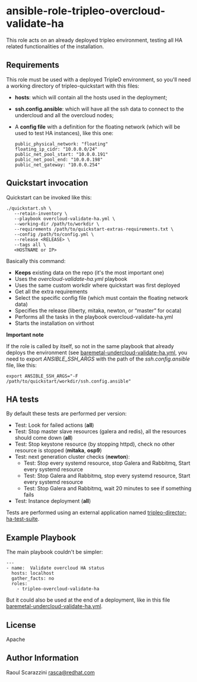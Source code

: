 ansible-role-tripleo-overcloud-validate-ha
==========================================

This role acts on an already deployed tripleo environment, testing all HA related functionalities of the installation.

Requirements
------------

This role must be used with a deployed TripleO environment, so you'll need a working directory of tripleo-quickstart with this files:

- **hosts**: which will contain all the hosts used in the deployment;
- **ssh.config.ansible**: which will have all the ssh data to connect to the undercloud and all the overcloud nodes;
- A **config file** with a definition for the floating network (which will be used to test HA instances), like this one:

      public_physical_network: "floating"
      floating_ip_cidr: "10.0.0.0/24"
      public_net_pool_start: "10.0.0.191"
      public_net_pool_end: "10.0.0.198"
      public_net_gateway: "10.0.0.254"    

Quickstart invocation
---------------------

Quickstart can be invoked like this:

    ./quickstart.sh \
       --retain-inventory \
       --playbook overcloud-validate-ha.yml \
       --working-dir /path/to/workdir \
       --requirements /path/to/quickstart-extras-requirements.txt \
       --config /path/to/config.yml \
       --release <RELEASE> \
       --tags all \
       <HOSTNAME or IP>

Basically this command:

- **Keeps** existing data on the repo (it's the most important one)
- Uses the *overcloud-validate-ha.yml* playbook
- Uses the same custom workdir where quickstart was first deployed
- Get all the extra requirements
- Select the specific config file (which must contain the floating network data)
- Specifies the release (liberty, mitaka, newton, or “master” for ocata)
- Performs all the tasks in the playbook overcloud-validate-ha.yml
- Starts the installation on virthost

**Important note**

If the role is called by itself, so not in the same playbook that already deploys the environment (see [baremetal-undercloud-validate-ha.yml](https://github.com/redhat-openstack/ansible-role-tripleo-baremetal-undercloud/blob/master/playbooks/baremetal-undercloud-validate-ha.yml), you need to export *ANSIBLE_SSH_ARGS* with the path of the *ssh.config.ansible* file, like this:

    export ANSIBLE_SSH_ARGS="-F /path/to/quickstart/workdir/ssh.config.ansible"

HA tests
--------

By default these tests are performed per version:

- Test: Look for failed actions (**all**)
- Test: Stop master slave resources (galera and redis), all the resources should come down (**all**)
- Test: Stop keystone resource (by stopping httpd), check no other resource is stopped (**mitaka**, **osp9**)
- Test: next generation cluster checks (**newton**):
  - Test: Stop every systemd resource, stop Galera and Rabbitmq, Start every systemd resource
  - Test: Stop Galera and Rabbitmq, stop every systemd resource, Start every systemd resource
  - Test: Stop Galera and Rabbitmq, wait 20 minutes to see if something fails
- Test: Instance deployment (**all**)

Tests are performed using an external application named [tripleo-director-ha-test-suite](https://github.com/rscarazz/tripleo-director-ha-test-suite).

Example Playbook
----------------

The main playbook couldn't be simpler:

    ---
    - name:  Validate overcloud HA status
      hosts: localhost
      gather_facts: no
      roles:
        - tripleo-overcloud-validate-ha

But it could also be used at the end of a deployment, like in this file [baremetal-undercloud-validate-ha.yml](https://github.com/redhat-openstack/ansible-role-tripleo-baremetal-undercloud/blob/master/playbooks/baremetal-undercloud-validate-ha.yml).

License
-------

Apache

Author Information
------------------

Raoul Scarazzini <rasca@redhat.com>
